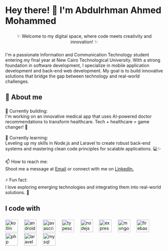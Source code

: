 <h1 align="left">Hey there! 👋 I'm Abdulrhman Ahmed Mohammed</h1>

###

<p align="center">✨ Welcome to my digital space, where code meets creativity and innovation! ✨</p>

###

<p align="left">I'm a passionate Information and Communication Technology student entering my final year at New Cairo Technological University. With a strong foundation in software development, I specialize in mobile application development and back-end web development. My goal is to build innovative solutions that bridge the gap between technology and real-world challenges.</p>

###

<h2 align="left">🚀 About me</h2>

###

<p align="left">🔭 Currently building:<br>I'm working on an innovative medical app that uses AI-powered doctor recommendations to transform healthcare. Tech + healthcare = game changer! 🌟<br><br>🌱 Currently learning:<br>Leveling up my skills in Node.js and Laravel to create robust back-end systems and mastering clean code principles for scalable applications. 💻✨<br><br>📫 How to reach me:<br>Shoot me a message at <a href="mailto:abdomoslaam@gmail.com">Email</a> or connect with me on <a href="https://www.linkedin.com/in/abdulrhman-mohammed03/" target="_blank">LinkedIn.</a><br><br>⚡ Fun fact:<br>I love exploring emerging technologies and integrating them into real-world solutions. 🚀</p>

###

<h2 align="left">I code with</h2>

###

<div align="left">
  <img src="https://cdn.jsdelivr.net/gh/devicons/devicon/icons/kotlin/kotlin-original.svg" height="40" alt="kotlin logo"  />
  <img width="12" />
  <img src="https://cdn.jsdelivr.net/gh/devicons/devicon/icons/androidstudio/androidstudio-original.svg" height="40" alt="androidstudio logo"  />
  <img width="12" />
  <img src="https://cdn.jsdelivr.net/gh/devicons/devicon/icons/javascript/javascript-original.svg" height="40" alt="javascript logo"  />
  <img width="12" />
  <img src="https://cdn.jsdelivr.net/gh/devicons/devicon/icons/typescript/typescript-original.svg" height="40" alt="typescript logo"  />
  <img width="12" />
  <img src="https://cdn.jsdelivr.net/gh/devicons/devicon/icons/nodejs/nodejs-original.svg" height="40" alt="nodejs logo"  />
  <img width="12" />
  <img src="https://cdn.jsdelivr.net/gh/devicons/devicon/icons/express/express-original.svg" height="40" alt="express logo"  />
  <img width="12" />
  <img src="https://cdn.jsdelivr.net/gh/devicons/devicon/icons/mongodb/mongodb-original.svg" height="40" alt="mongodb logo"  />
  <img width="12" />
  <img src="https://cdn.jsdelivr.net/gh/devicons/devicon/icons/firebase/firebase-plain.svg" height="40" alt="firebase logo"  />
  <img width="12" />
  <img src="https://cdn.jsdelivr.net/gh/devicons/devicon/icons/php/php-original.svg" height="40" alt="php logo"  />
  <img width="12" />
  <img src="https://cdn.jsdelivr.net/gh/devicons/devicon/icons/laravel/laravel-original.svg" height="40" alt="laravel logo"  />
  <img width="12" />
  <img src="https://cdn.jsdelivr.net/gh/devicons/devicon/icons/mysql/mysql-original.svg" height="40" alt="mysql logo"  />
</div>

###
